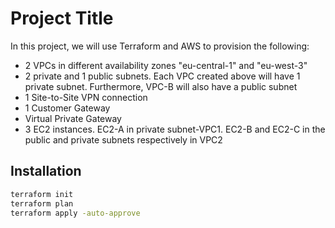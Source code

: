 # Project Title

In this project, we will use Terraform and AWS to provision the following:
- 2 VPCs in different availability zones "eu-central-1" and "eu-west-3"
- 2 private and 1 public subnets. Each VPC created above will have 1 private subnet. Furthermore, VPC-B will also have a public subnet
- 1 Site-to-Site VPN connection
- 1 Customer Gateway
- Virtual Private Gateway
- 3 EC2 instances. EC2-A in private subnet-VPC1. EC2-B and EC2-C in the public and private subnets respectively in VPC2

## Installation



```bash
terraform init
terraform plan
terraform apply -auto-approve